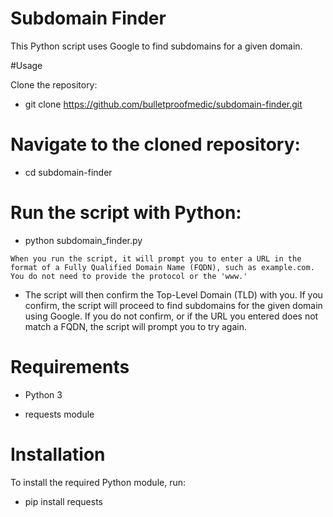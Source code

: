 # Subdomain Finder

This Python script uses Google to find subdomains for a given domain.

#Usage

Clone the repository:

- git clone https://github.com/bulletproofmedic/subdomain-finder.git

# Navigate to the cloned repository:

- cd subdomain-finder

# Run the script with Python:

- python subdomain_finder.py

`When you run the script, it will prompt you to enter a URL in the format of a Fully Qualified Domain Name (FQDN), such as example.com. You do not need to provide the protocol or the 'www.'`

- The script will then confirm the Top-Level Domain (TLD) with you. If you confirm, the script will proceed to find subdomains for the given domain using Google. If you do not confirm, or if the URL you entered does not match a FQDN, the script will prompt you to try again.

# Requirements

- Python 3

- requests module

# Installation

To install the required Python module, run:

- pip install requests
